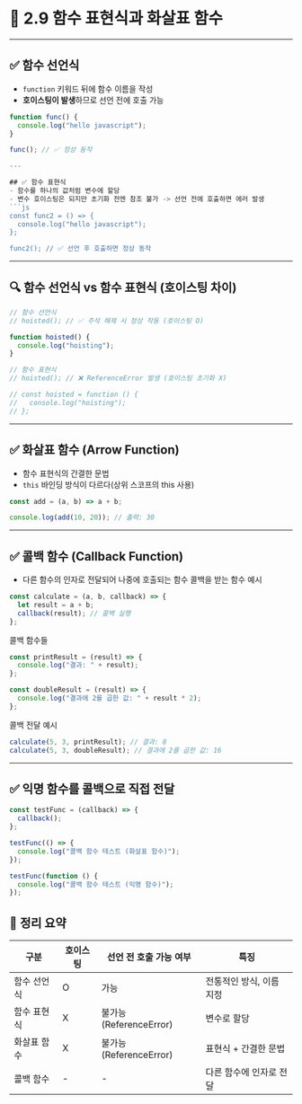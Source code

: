 # 📘 2.9 함수 표현식과 화살표 함수

---

## ✅ 함수 선언식

- `function` 키워드 뒤에 함수 이름을 작성
- **호이스팅이 발생**하므로 선언 전에 호출 가능

````js
function func() {
  console.log("hello javascript");
}

func(); // ✅ 정상 동작

---

## ✅ 함수 표현식
- 함수를 하나의 값처럼 변수에 할당
- 변수 호이스팅은 되지만 초기화 전엔 참조 불가 -> 선언 전에 호출하면 에러 발생
```js
const func2 = () => {
  console.log("hello javascript");
};

func2(); // ✅ 선언 후 호출하면 정상 동작
````

---

## 🔍 함수 선언식 vs 함수 표현식 (호이스팅 차이)

```js
// 함수 선언식
// hoisted(); // ✅ 주석 해제 시 정상 작동 (호이스팅 O)

function hoisted() {
  console.log("hoisting");
}

// 함수 표현식
// hoisted(); // ❌ ReferenceError 발생 (호이스팅 초기화 X)

// const hoisted = function () {
//   console.log("hoisting");
// };
```

---

## ✅ 화살표 함수 (Arrow Function)

- 함수 표현식의 간결한 문법
- `this` 바인딩 방식이 다르다(상위 스코프의 this 사용)

```js
const add = (a, b) => a + b;

console.log(add(10, 20)); // 출력: 30
```

---

## ✅ 콜백 함수 (Callback Function)

- 다른 함수의 인자로 전달되어 나중에 호출되는 함수
  콜백을 받는 함수 예시

```js
const calculate = (a, b, callback) => {
  let result = a + b;
  callback(result); // 콜백 실행
};
```

콜백 함수들

```js
const printResult = (result) => {
  console.log("결과: " + result);
};

const doubleResult = (result) => {
  console.log("결과에 2를 곱한 값: " + result * 2);
};
```

콜백 전달 예시

```js
calculate(5, 3, printResult); // 결과: 8
calculate(5, 3, doubleResult); // 결과에 2를 곱한 값: 16
```

---

## ✅ 익명 함수를 콜백으로 직접 전달

```js
const testFunc = (callback) => {
  callback();
};

testFunc(() => {
  console.log("콜백 함수 테스트 (화살표 함수)");
});

testFunc(function () {
  console.log("콜백 함수 테스트 (익명 함수)");
});
```

## 📌 정리 요약

| 구분        | 호이스팅 | 선언 전 호출 가능 여부  | 특징                     |
| ----------- | -------- | ----------------------- | ------------------------ |
| 함수 선언식 | O        | 가능                    | 전통적인 방식, 이름 지정 |
| 함수 표현식 | X        | 불가능 (ReferenceError) | 변수로 할당              |
| 화살표 함수 | X        | 불가능 (ReferenceError) | 표현식 + 간결한 문법     |
| 콜백 함수   | -        | -                       | 다른 함수에 인자로 전달  |
